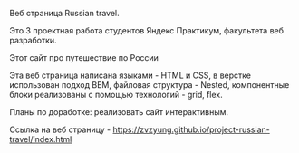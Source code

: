 Веб страница Russian travel.
 
Это 3 проектная работа студентов Яндекс Практикум, факультета веб разработки.
 
Этот сайт про путешествие по России
 
Эта веб страница написана языками - HTML и CSS, в верстке использован подход BEM, файловая структура - Nested, компонентные блоки реализованы с помощью технологий - grid, flex.
 
Планы по доработке: реализовать сайт интерактивным.

Ссылка на веб страницу - https://zvzyung.github.io/project-russian-travel/index.html

